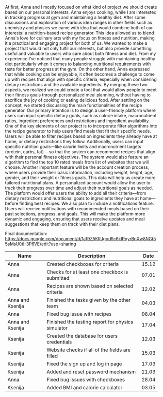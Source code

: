 At first, Anna and I mostly focused on what kind of project we should create based on our personal interests. Anna enjoys cooking, while I am interested in tracking progress at gym and maintaining a healthy diet. After some discussions and exploration of various idea ranges in other fields such as chemistry and physics we came with idea that would combine both of our interests: a nutrition-based recipe generator. This idea allowed us to blend Anna's love for culinary arts with my focus on fitness and nutrition, making it a practical and engaging project for both of us.
We wanted to make a project that would not only fulfil our interests, but also provide something useful and valuable to users who care about both fitness and diet. From my experience I’ve noticed that many people struggle with maintaining healthy diet particularly when it comes to balancing nutritional requirements with taste for better progress at the gym. On the other hand, Anna expressed that while cooking can be enjoyable, it often becomes a challenge to come up with recipes that align with specific criteria, especially when considering dietary restrictions and the available ingredients. By merging these two aspects, we realized we could create a tool that would allow people to meet their fitness goals through personalized meal planning, without having to sacrifice the joy of cooking or eating delicious food.
After settling on the concept, we started discussing the main functionalities of the recipe generator. Our primary intention is to design a user-friendly platform where users can input specific dietary goals, such as calorie intake, macronutrient ratios, ingredient preferences and restrictions and ingredient availability. One of the key elements of our project is to incorporate filter algorithms into the recipe generator to help users find meals that fit their specific needs. Users will be able to filter recipes based on ingredients they already have at home, or dietary restrictions they follow. Additionally, users can input specific nutrition goals—like calorie limits and macronutrient targets (protein, carbs, fat) —so that the system can recommend recipes that align with their personal fitness objectives. The system would also feature an algorithm to find the top 10 rated meals from list of websites that we will choose.
Another important feature will be the account creation process, where users provide their basic information, including weight, height, age, gender, and their weight or fitness goals. This data will help us create more tailored nutritional plans. A personalized account would allow the user to track their progress over time and adjust their nutritional goals as needed. The platform would offer users the ability to add all their criteria—from dietary restrictions and nutritional goals to ingredients they have at home—before finding best recipes.
We also plan to include a notifications feature. Users will receive notifications with recommended meals based on their past selections, progress, and goals. This will make the platform more dynamic and engaging, ensuring that users receive updates and meal suggestions that keep them on track with their diet plans.

Final documentation:
https://docs.google.com/document/d/1a19Z5KRJgod9c6kIPqyrBnXw8NGt55sMsU0tI-3P6VE/edit?usp=sharing

| Name             | Description                                   | Date  |
| ---------------- | --------------------------------------------- | ----- |
| Anna             | Created checkboxes for criteria               | 15.12 |
| Anna             | Checks for at least one checkbox is submitted | 07.01 |
| Anna             | Recipes are shown based on selected criteria  | 12.02 |
| Anna and Ksenija | Finished the tasks given by the other team    | 04.03 |
| Anna             | Fixed bug issue with recipes                  | 08.04 |
| Anna and Ksenija | Finished the testing report for physics simulator | 17.04 |
| Ksenija | Created the database for users credentials | 12.03 |
| Ksenija | Website checks if all of the fields are filled | 15.03 |
| Ksenija | Fixed the sign up and log in page | 17.03 |
| Ksenija | Added and reset password mechanism | 21.03 |
| Anna | Fixed bug issues with checkboxes | 28.04 |
| Ksenija | Added BMI and calorie calculator  | 03.05 |






